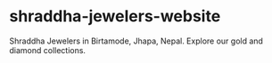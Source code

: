 # shraddha-jewelers-website
Shraddha Jewelers in Birtamode, Jhapa, Nepal. Explore our gold and diamond collections.
